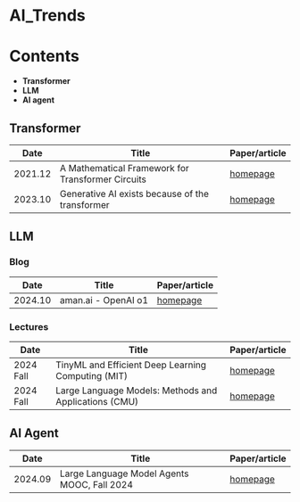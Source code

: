 # AI_Trends


# Contents
* **Transformer**
* **LLM**
* **AI agent**


## Transformer 
| Date | Title | Paper/article |
|---|---|---|
| 2021.12 | A Mathematical Framework for Transformer Circuits | [homepage](https://transformer-cuitcuits.pub/2021/framework/index.html) | 
| 2023.10 | Generative AI exists because of the transformer | [homepage](https://ig.ft.com/generative-ai) | 


## LLM
### Blog

| Date | Title | Paper/article |
|---|---|---|
| 2024.10 | aman.ai - OpenAI o1| [homepage](https://aman.ai/primers/ai/o1/) |

### Lectures

| Date | Title | Paper/article |
|---|---|---|
| 2024 Fall | TinyML and Efficient Deep Learning Computing (MIT) | [homepage](https://hanlab.mit.edu/courses/2024-fall-65940) |
| 2024 Fall | Large Language Models: Methods and Applications (CMU) | [homepage](https://cmu-llms.org/schedule) |

## AI Agent
| Date | Title | Paper/article |
|---|---|---|
| 2024.09 | Large Language Model Agents MOOC, Fall 2024 | [homepage](https://llmagents-learning.org/f24) |

